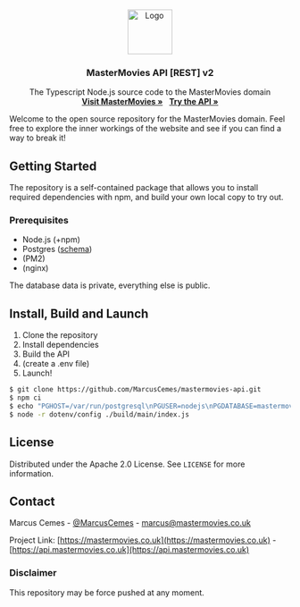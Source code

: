 <!-- PROJECT LOGO -->
<br />
<p align="center">
  <a href="https://mastermovies.co.uk">
    <img src="https://mastermovies.co.uk/icon.png" alt="Logo" width="80" height="80">
  </a>

  <h3 align="center">MasterMovies API [REST] v2</h3>

  <p align="center">
    The Typescript Node.js source code to the MasterMovies domain
    <br />
    <a href="https://mastermovies.co.uk"><strong>Visit MasterMovies »</strong></a>
    &nbsp;
    <a href="https://api.mastermovies.co.uk"><strong>Try the API »</strong></a>
  </p>
</p>


<!-- ABOUT THE PROJECT -->
Welcome to the open source repository for the MasterMovies domain. Feel free to explore the inner workings of the website and see if you can find a way to break it!


<!-- GETTING STARTED -->
## Getting Started

The repository is a self-contained package that allows you to install required dependencies with npm, and build your own local copy to try out.

### Prerequisites

* Node.js (+npm)
* Postgres ([schema](https://dbdiagram.io/d/5cc82db9f7c5bb70c72fcf48))
* (PM2)
* (nginx)

The database data is private, everything else is public.

## Install, Build and Launch

1. Clone the repository
2. Install dependencies
3. Build the API
3. (create a .env file)
4. Launch!

```bash
$ git clone https://github.com/MarcusCemes/mastermovies-api.git
$ npm ci
$ echo "PGHOST=/var/run/postgresql\nPGUSER=nodejs\nPGDATABASE=mastermovies" > .env
$ node -r dotenv/config ./build/main/index.js
```


<!-- LICENSE -->
## License

Distributed under the Apache 2.0 License. See `LICENSE` for more information.



<!-- CONTACT -->
## Contact

Marcus Cemes - [@MarcusCemes](https://twitter.com/MarcusCemes) - marcus@mastermovies.co.uk

Project Link: [https://mastermovies.co.uk](https://mastermovies.co.uk) - [https://api.mastermovies.co.uk](https://api.mastermovies.co.uk)


### Disclaimer

This repository may be force pushed at any moment.